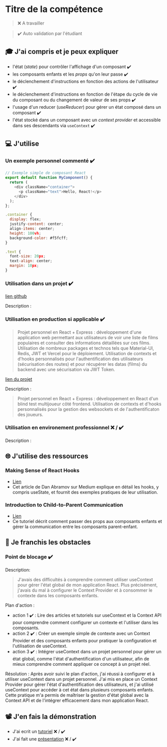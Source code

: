 # Titre de la compétence

> ❌ A travailler

> ✔️ Auto validation par l'étudiant

## 🎓 J'ai compris et je peux expliquer

- l'état (_state_) pour contrôler l'affichage d'un composant ✔️
- les composants enfants et les _props_ qu'on leur passe ✔️
- le déclenchement d'instructions en fonction des actions de l'utilisateur ✔️
- le déclenchement d'instructions en fonction de l'étape du cycle de vie du composant ou du changement de valeur de ses props ✔️
- l'usage d'un reducer (_useReducer_) pour gérer un état composé dans un composant ✔️
- l'état stocké dans un composant avec un _context provider_ et accessible dans ses descendants via `useContext` ✔️

## 💻 J'utilise

### Un exemple personnel commenté ✔️

```javascript
// Exemple simple de composant React
export default function MyComponent() {
  return (
    <div className="container">
      <p className="text">Hello, React!</p>
    </div>
  );
};

.container {
  display: flex;
  justify-content: center;
  align-items: center;
  height: 100vh;
  background-color: #f5fcff;
}

.text {
  font-size: 20px;
  text-align: center;
  margin: 10px;
}
```

### Utilisation dans un projet ✔️

[lien github](https://gitlab.com/sepulveda.guillaume/richard-et-lucy-les-cinephiles-en-folie)

Description :

### Utilisation en production si applicable ✔️
> Projet personnel en React + Express : développement d'une application web permettant aux utilisateurs de voir une liste de films populaires et consulter des informations détaillées sur ces films. Utilisation de nombreux packages et technos tels que Material-UI, Redis, JWT et Vercel pour le déploiement. Utilisation de contexts et d'hooks personnalisés pour l'authentification des utilisateurs (sécurisation des routes) et pour récupérer les datas (films) du backend avec une sécurisation via JWT Token.

[lien du projet](https://gitlab.com/sepulveda.guillaume/la-guerre-des-melodies)

Description :
> Projet personnel en React + Express : développement en React d'un blind test multijoueur côté frontend. Utilisation de contexts et d'hooks personnalisés pour la gestion des websockets et de l'authentificaton des joueurs.

### Utilisation en environement professionnel ❌ / ✔️

Description :

## 🌐 J'utilise des ressources

### Making Sense of React Hooks

- [Lien](https://medium.com/@dan_abramov/making-sense-of-react-hooks-fdbde8803889)
- Cet article de Dan Abramov sur Medium explique en détail les hooks, y compris useState, et fournit des exemples pratiques de leur utilisation.

### Introduction to Child-to-Parent Communication

- [Lien](https://blog.stackademic.com/introduction-to-child-to-parent-communication-5ca17c553366)
- Ce tutoriel décrit comment passer des props aux composants enfants et gérer la communication entre les composants parent-enfant.

## 🚧 Je franchis les obstacles

### Point de blocage ✔️

Description:
> J'avais des difficultés à comprendre comment utiliser useContext pour gérer l'état global de mon application React. Plus précisément, j'avais du mal à configurer le Context Provider et à consommer le contexte dans les composants enfants.

Plan d'action :

- action 1 ✔️ : Lire des articles et tutoriels sur useContext et la Context API pour comprendre comment configurer un contexte et l'utiliser dans les composants.
- action 2 ✔️ : Créer un exemple simple de contexte avec un Context Provider et des composants enfants pour pratiquer la configuration et l'utilisation de useContext. 
- action 3 ✔️ : Intégrer useContext dans un projet personnel pour gérer un état global, comme l'état d'authentification d'un utilisateur, afin de mieux comprendre comment appliquer ce concept à un projet réel.

Résolution : Après avoir suivi le plan d'action, j'ai réussi à configurer et à utiliser useContext dans un projet personnel. J'ai mis en place un Context Provider pour gérer l'état d'authentification des utilisateurs, et j'ai utilisé useContext pour accéder à cet état dans plusieurs composants enfants. Cette pratique m'a permis de maîtriser la gestion d'état global avec la Context API et de l'intégrer efficacement dans mon application React.

## 📽️ J'en fais la démonstration

- J'ai ecrit un [tutoriel](...) ❌ / ✔️
- J'ai fait une [présentation](...) ❌ / ✔️
